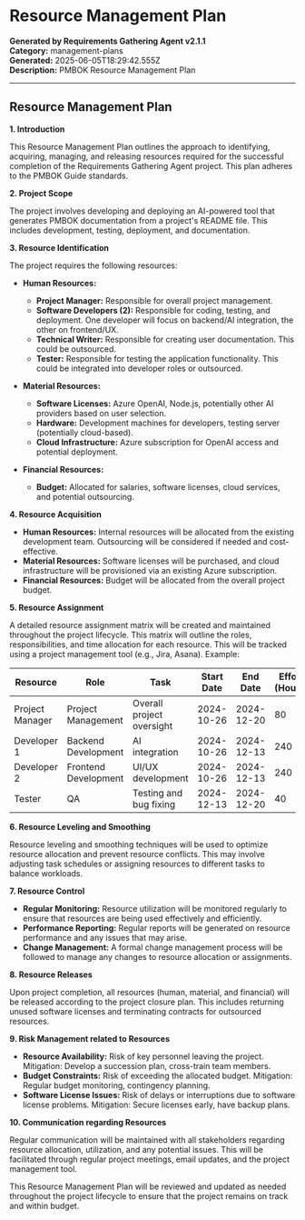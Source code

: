 # Resource Management Plan

**Generated by Requirements Gathering Agent v2.1.1**  
**Category:** management-plans  
**Generated:** 2025-06-05T18:29:42.555Z  
**Description:** PMBOK Resource Management Plan

---

## Resource Management Plan

**1. Introduction**

This Resource Management Plan outlines the approach to identifying, acquiring, managing, and releasing resources required for the successful completion of the Requirements Gathering Agent project.  This plan adheres to the PMBOK Guide standards.

**2. Project Scope**

The project involves developing and deploying an AI-powered tool that generates PMBOK documentation from a project's README file.  This includes development, testing, deployment, and documentation.

**3. Resource Identification**

The project requires the following resources:

* **Human Resources:**
    * **Project Manager:** Responsible for overall project management.
    * **Software Developers (2):** Responsible for coding, testing, and deployment.  One developer will focus on backend/AI integration, the other on frontend/UX.
    * **Technical Writer:**  Responsible for creating user documentation.  This could be outsourced.
    * **Tester:** Responsible for testing the application functionality. This could be integrated into developer roles or outsourced.

* **Material Resources:**
    * **Software Licenses:** Azure OpenAI, Node.js, potentially other AI providers based on user selection.
    * **Hardware:** Development machines for developers, testing server (potentially cloud-based).
    * **Cloud Infrastructure:** Azure subscription for OpenAI access and potential deployment.

* **Financial Resources:**
    * **Budget:**  Allocated for salaries, software licenses, cloud services, and potential outsourcing.

**4. Resource Acquisition**

* **Human Resources:**  Internal resources will be allocated from the existing development team.  Outsourcing will be considered if needed and cost-effective.
* **Material Resources:** Software licenses will be purchased, and cloud infrastructure will be provisioned via an existing Azure subscription.
* **Financial Resources:**  Budget will be allocated from the overall project budget.

**5. Resource Assignment**

A detailed resource assignment matrix will be created and maintained throughout the project lifecycle. This matrix will outline the roles, responsibilities, and time allocation for each resource.  This will be tracked using a project management tool (e.g., Jira, Asana). Example:

| Resource          | Role                 | Task                     | Start Date | End Date   | Effort (Hours) |
|-----------------|----------------------|--------------------------|------------|------------|-----------------|
| Project Manager  | Project Management   | Overall project oversight | 2024-10-26 | 2024-12-20 | 80              |
| Developer 1      | Backend Development  | AI integration            | 2024-10-26 | 2024-12-13 | 240             |
| Developer 2      | Frontend Development | UI/UX development         | 2024-10-26 | 2024-12-13 | 240             |
| Tester           | QA                   | Testing and bug fixing    | 2024-12-13 | 2024-12-20 | 40              |


**6. Resource Leveling and Smoothing**

Resource leveling and smoothing techniques will be used to optimize resource allocation and prevent resource conflicts. This may involve adjusting task schedules or assigning resources to different tasks to balance workloads.

**7. Resource Control**

* **Regular Monitoring:**  Resource utilization will be monitored regularly to ensure that resources are being used effectively and efficiently.
* **Performance Reporting:**  Regular reports will be generated on resource performance and any issues that may arise.
* **Change Management:**  A formal change management process will be followed to manage any changes to resource allocation or assignments.

**8. Resource Releases**

Upon project completion, all resources (human, material, and financial) will be released according to the project closure plan.  This includes returning unused software licenses and terminating contracts for outsourced resources.


**9. Risk Management related to Resources**

* **Resource Availability:** Risk of key personnel leaving the project. Mitigation:  Develop a succession plan, cross-train team members.
* **Budget Constraints:** Risk of exceeding the allocated budget. Mitigation:  Regular budget monitoring, contingency planning.
* **Software License Issues:**  Risk of delays or interruptions due to software license problems. Mitigation:  Secure licenses early, have backup plans.


**10. Communication regarding Resources**

Regular communication will be maintained with all stakeholders regarding resource allocation, utilization, and any potential issues.  This will be facilitated through regular project meetings, email updates, and the project management tool.


This Resource Management Plan will be reviewed and updated as needed throughout the project lifecycle to ensure that the project remains on track and within budget.
